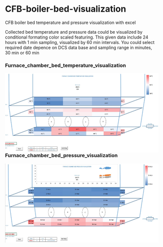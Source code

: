# CFB-boiler-bed-visualization
CFB boiler bed temperature and pressure visualization with excel

Collected bed temperature and pressure data could be visualized by conditional formating color scaled featuring. This given data include 24 hours with 1 min sampling, visualized by 60 min intervals.
You could select required date depence on DCS data base and sampling range in minutes, 30 min or 60 min


### Furnace_chamber_bed_temperature_visualization <br/>



<a href="url"><img src="https://github.com/agurani/CFB-boiler-bed-visualization/blob/main/Visualization/Furnace_chamber_bed_temperature_visualization.JPG" align="left" height="259" width="640" ></a><br/>

<br/>
<br/>
<br/>
<br/>
<br/>
<br/>
<br/>
<br/>
<br/>
<br/>

### Furnace_chamber_bed_pressure_visualization <br/>



<p href="url"><img src="https://github.com/agurani/CFB-boiler-bed-visualization/blob/main/Visualization/Furnace_chamber_bed_pressure_visualization.JPG" align="left" height="259" width="640" > </p><br/>
  




